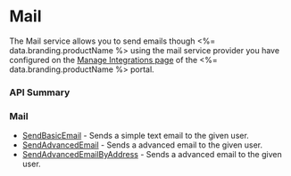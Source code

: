 # Mail


The Mail service allows you to send emails though <%= data.branding.productName %> using the mail service provider you have configured on the [Manage Integrations page](https://portal.braincloudservers.com/admin/dashboard#/development/integrations-manage-integrations) of the <%= data.branding.productName %> portal.
### API Summary

### Mail
* [SendBasicEmail](/api/s2s/mail/sendbasicemail) - Sends a simple text email to the given user.
* [SendAdvancedEmail](/api/s2s/mail/sendadvancedemail) - Sends a advanced email to the given user. 
* [SendAdvancedEmailByAddress](/api/s2s/mail/sendadvancedemailbyaddress) - Sends a advanced email to the given user. 


<DocCardList />